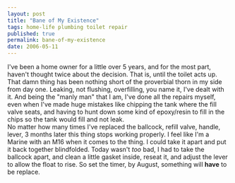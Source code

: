 ```yaml
---
layout: post
title: "Bane of My Existence"
tags: home-life plumbing toilet repair
published: true
permalink: bane-of-my-existence
date: 2006-05-11
---
```


I've been a home owner for a little over 5 years, and for the most part, haven't thought twice about the decision.  That is, until the toilet acts up.  That damn thing has been nothing short of the proverbial thorn in my side from day one.  Leaking, not flushing, overfilling, you name it, I've dealt with it.  And being the "manly man" that I am, I've done all the repairs myself, even when I've made huge mistakes like chipping the tank where the fill valve seats, and having to hunt down some kind of epoxy/resin to fill in the chips so the tank would fill and not leak.  
No matter how many times I've replaced the ballcock, refill valve, handle, lever, 3 months later this thing stops working properly.  I feel like I'm a Marine with an M16 when it comes to the thing.  I could take it apart and put it back together blindfolded.  Today wasn't *too* bad, I had to take the ballcock apart, and clean a little gasket inside, reseat it, and adjust the lever to allow the float to rise.
So set the timer, by August, something will <strong>have</strong> to be replace.
